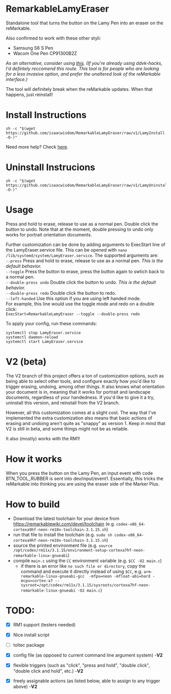 # RemarkableLamyEraser
Standalone tool that turns the button on the Lamy Pen into an eraser on the reMarkable.



Also confirmed to work with these other styli:
 * Samsung S6 S Pen
 * Wacom One Pen CP91300B2Z
 
*As an alternative, consider using [this](https://github.com/ddvk/remarkable-stylus). (If you're already using ddvk-hacks, I'd defintely reccomend this route. This tool is for people who are looking for a less invasive option, and prefer the unaltered look of the reMarkable interface.)*

The tool will definitely break when the reMarkable updates. When that happens, just reinstall!
# Install Instructions
```shell
sh -c "$(wget https://github.com/isaacwisdom/RemarkableLamyEraser/raw/v1/LamyInstall.sh -O-)"
```
Need more help? Check [here](https://www.joshualowcock.com/guide/how-to-install-the-lamy-al-star-pen-button-eraser-hack-on-the-remarkable-2/).

# Uninstall Instrucions
```shell
sh -c "$(wget https://github.com/isaacwisdom/RemarkableLamyEraser/raw/v1/LamyUninstall.sh -O-)"
```


# Usage 
Press and hold to erase, release to use as a normal pen. Double click the button to undo. Note that at the moment, double pressing to undo only works for portrait orientation documents.

Further customization can be done by adding arguments to ExecStart line of the LamyEraser.service file. This can be opened with `nano /lib/systemd/system/LamyEraser.service`.
The supported arguments are:  
`--press`   Press and hold to erase, release to use as a normal pen. *This is the default behavior.*  
`--toggle`  Press the button to erase, press the button again to swtich back to a normal pen.  
`--double-press undo` Double click the button to undo. *This is the default behavior.*  
`--double-press redo` Double click the button to redo.  
`--left-handed` Use this option if you are using left handed mode.  
For example, this line would use the toggle mode and redo on a double click:  
`ExecStart=RemarkableLamyEraser --toggle --double-press redo`


To apply your config, run these commands:
``` Shell
systemctl stop LamyEraser.service
systemctl daemon-reload
systemctl start LamyEraser.service
```
# V2 (beta)
The V2 branch of this project offers a ton of customization options, such as being able to select other tools, and configure exactly how you'd like to trigger erasing, undoing, among other things. It also knows what orientation your document is in, meaning that it works for portrait and landscape documents, regardless of your handedness. If you'd like to give it a try, uninstall this version, and reinstall from the V2 branch.

However, all this customization comes at a slight cost. The way that I've implemented the extra customization also means that basic actions of erasing and undoing aren't quite as "snappy" as version 1. Keep in mind that V2 is still in beta, and some things might not be as reliable.

It also (mostly) works with the RM1!

# How it works
When you press the button on the Lamy Pen, an input event with code BTN_TOOL_RUBBER is sent into dev/input/event1. Essentially, this tricks the reMarkable into
thinking you are using the eraser side of the Marker Plus.

# How to build

* Download the latest toolchain for your device from <https://remarkablewiki.com/devel/toolchain> (e.g. `codex-x86_64-cortexa9hf-neon-rm10x-toolchain-3.1.15.sh`)
* run that file to install the toolchain (e.g. `sudo sh codex-x86_64-cortexa9hf-neon-rm10x-toolchain-3.1.15.sh`)
* source the printed environment file (e.g. `source /opt/codex/rm11x/3.1.15/environment-setup-cortexa7hf-neon-remarkable-linux-gnueabi`)
* compile `main.c` using the `CC` environment variable (e.g. `$CC -O2 main.c`)
    * if there is an error like `no such file or directory`, copy the command and execute it directly instead of using `$CC`, e.g. `arm-remarkable-linux-gnueabi-gcc  -mfpu=neon -mfloat-abi=hard -mcpu=cortex-a7 --sysroot=/opt/codex/rm11x/3.1.15/sysroots/cortexa7hf-neon-remarkable-linux-gnueabi -O2 main.c`)

# TODO:
- [x] RM1 support (testers needed)
- [x] Nice install script
- [ ] toltec package
- [x] config file (as opposed to current command line argument system) -__V2__
- [x] flexible triggers (such as "click", "press and hold", "double click", "double click and hold", etc.) -__V2__
- [x] freely assignable actions (as listed below, able to assign to any trigger above) -__V2__

